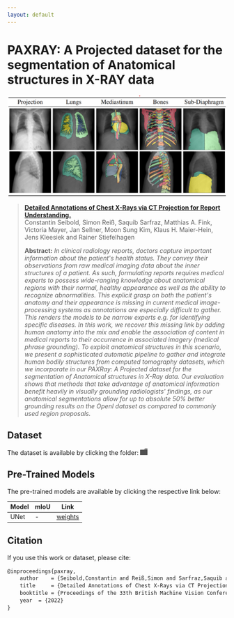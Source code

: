 ```yaml
---
layout: default
---
```


#  PAXRAY: A Projected dataset for the segmentation of Anatomical structures in X-RAY data
<img src="https://github.com/ConstantinSeibold/constantinseibold.github.io/blob/master/_images/paxray/paxray_xample.png?raw=true">

> [**Detailed Annotations of Chest X-Rays via CT Projection for Report Understanding.**](https://arxiv.org/pdf/)<br>
> Constantin Seibold, Simon Reiß, Saquib Sarfraz, Matthias A. Fink, Victoria Mayer, Jan Sellner, Moon Sung Kim, Klaus H. Maier-Hein, Jens Kleesiek and Rainer Stiefelhagen<br>
>
> **Abstract:** *In clinical radiology reports, doctors capture important information about the patient's health status. They convey their observations from raw medical imaging data about the inner structures of a patient. As such, formulating reports requires medical experts to possess wide-ranging knowledge about anatomical regions with their normal, healthy appearance as well as the ability to recognize abnormalities. This explicit grasp on both the patient's anatomy and their appearance is missing in current medical image-processing systems as annotations are especially difficult to gather. This renders the models to be narrow experts e.g. for identifying specific diseases. In this work, we recover this missing link by adding human anatomy into the mix and enable the association of content in medical reports to their occurrence in associated imagery (medical phrase grounding). To exploit anatomical structures in this scenario, we present a sophisticated automatic pipeline to gather and integrate human bodily structures from computed tomography datasets, which we incorporate in our *PAXRay*: A *P*rojected dataset for the segmentation of *A*natomical structures in *X-Ray* data.   Our evaluation shows that methods that take advantage of anatomical information benefit heavily in visually grounding radiologists' findings, as our anatomical segmentations allow for up to absolute 50% better grounding results on the OpenI dataset as compared to commonly used region proposals.*

## Dataset 

The dataset is available by clicking the folder:
[<img src="https://github.com/ConstantinSeibold/constantinseibold.github.io/blob/master/_images/common/folder(1).png?raw=true" height="15">](https://drive.google.com/drive/folders/1rzlsZ0bfByRMBoywOPWZW08GNgIwCU9P?usp=sharing)

## Pre-Trained Models

The pre-trained models are available by clicking the respective link below:

| Model        | mIoU      | Link       |
|--------------|-----------|------------|
| UNet         |     -     |   [weights](https://drive.google.com/drive/folders/1JjWv_Ips_8CKbREk68JY-YMpu_lXu5Sa?usp=sharing)       |


## Citation
If you use this work or dataset, please cite:
```latex
@inproceedings{paxray,
    author    = {Seibold,Constantin and Reiß,Simon and Sarfraz,Saquib and Fink,Matthias A. and Mayer,Victoria and Sellner,Jan and Kim,Moon Sung and Maier-Hein, Klaus H.  and Kleesiek, Jens  and Stiefelhagen,Rainer}, 
    title     = {Detailed Annotations of Chest X-Rays via CT Projection for Report Understanding}, 
    booktitle = {Proceedings of the 33th British Machine Vision Conference (BMVC)},
    year  = {2022}
}

```

